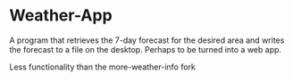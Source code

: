 # Weather-App
A program that retrieves the 7-day forecast for the desired area and writes the forecast to a file on the desktop. Perhaps to be turned into a web app.

Less functionality than the more-weather-info fork
